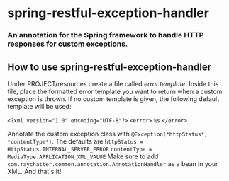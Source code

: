 # spring-restful-exception-handler
### An annotation for the Spring framework to handle HTTP responses for custom exceptions.

## How to use spring-restful-exception-handler
Under PROJECT/resources create a file called *error.template*. Inside this file, place the formatted error template you want to return when a custom exception is thrown. If no custom template is given, the following default template will be used:

`<?xml version="1.0" encoding="UTF-8"?>`
`<error>`
`%s`
`</error>`

Annotate the custom exception class with `@Exception(*httpStatus*, *contentType*)`.
The defaults are
`httpStatus = HttpStatus.INTERNAL_SERVER_ERROR`
`contentType = MediaType.APPLICATION_XML_VALUE`
Make sure to add `com.raychatter.common.annotation.AnnotationHandler` as a bean in your XML.
And that's it!


